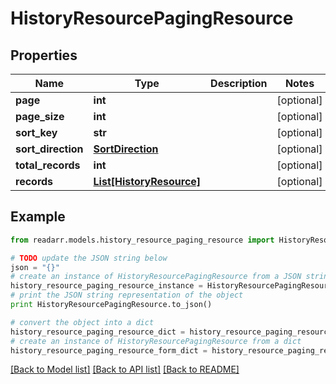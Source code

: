 # HistoryResourcePagingResource


## Properties

Name | Type | Description | Notes
------------ | ------------- | ------------- | -------------
**page** | **int** |  | [optional] 
**page_size** | **int** |  | [optional] 
**sort_key** | **str** |  | [optional] 
**sort_direction** | [**SortDirection**](SortDirection.md) |  | [optional] 
**total_records** | **int** |  | [optional] 
**records** | [**List[HistoryResource]**](HistoryResource.md) |  | [optional] 

## Example

```python
from readarr.models.history_resource_paging_resource import HistoryResourcePagingResource

# TODO update the JSON string below
json = "{}"
# create an instance of HistoryResourcePagingResource from a JSON string
history_resource_paging_resource_instance = HistoryResourcePagingResource.from_json(json)
# print the JSON string representation of the object
print HistoryResourcePagingResource.to_json()

# convert the object into a dict
history_resource_paging_resource_dict = history_resource_paging_resource_instance.to_dict()
# create an instance of HistoryResourcePagingResource from a dict
history_resource_paging_resource_form_dict = history_resource_paging_resource.from_dict(history_resource_paging_resource_dict)
```
[[Back to Model list]](../README.md#documentation-for-models) [[Back to API list]](../README.md#documentation-for-api-endpoints) [[Back to README]](../README.md)


